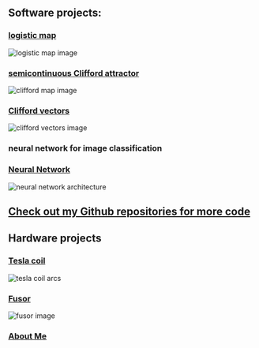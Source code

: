 <head>
<meta name="google-site-verification" content="UtBQXaaKqY6KYEk1SldtSO5XVEy9SmoUfqJ5as0603Y" />
</head>

## Software projects: 

### [logistic map](https://github.com/blbadger/logistic-map/blob/master/logistic_map.py)

![logistic map image]({{https://blbadger.github.io}}/Logistic_zoom.png)

### [semicontinuous Clifford attractor](https://github.com/blbadger/2D_strange_attractors/blob/master/clifford_attractor_semicontinouous.py)

![clifford map image]({{https://blbadger.github.io}}clifford_attractor(9,9).png)

### [Clifford vectors](https://github.com/blbadger/quiver-plots/blob/master/clifford_vectors.py)

![clifford vectors image]({{https://blbadger.github.io}}clifford_attractor_vectors(9,9).png)

### neural network for image classification

### [Neural Network](https://github.com/blbadger/neural-network) 

![neural network architecture]({{https://blbadger.github.io}}cNN_architecture.png)

## [Check out my Github repositories for more code](https://github.com/blbadger)
 	
## Hardware projects

### [Tesla coil](/tesla-coils.md)

![tesla coil arcs]({{https://blbadger.github.io}}tesla_images/newtesla.jpg)

### [Fusor](/fusor.md)

![fusor image]({{https://blbadger.github.io}}fusor_images/fusor-1-1.png)

### [About Me](/about-me.md)



